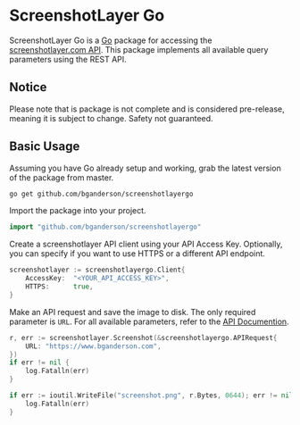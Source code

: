 # ScreenshotLayer Go
ScreenshotLayer Go is a [Go](https://golang.org) package for accessing the [screenshotlayer.com API](https://www.screenshotlayer.com/). This package 
implements all available query parameters using the REST API.

## Notice
Please note that is package is not complete and is considered pre-release, meaning it
is subject to change. Safety not guaranteed.

## Basic Usage

Assuming you have Go already setup and working, grab the latest version of the package 
from master.

```sh
go get github.com/bganderson/screenshotlayergo
```

Import the package into your project.

```go
import "github.com/bganderson/screenshotlayergo"
```

Create a screenshotlayer API client using your API Access Key. Optionally, you can specify if you want to use HTTPS or a different API endpoint.

```go
screenshotlayer := screenshotlayergo.Client{
    AccessKey:  "<YOUR_API_ACCESS_KEY>",
    HTTPS:      true,
}
```

Make an API request and save the image to disk. The only required parameter is `URL`. For all available parameters, refer to the [API Documention](https://screenshotlayer.com/documentation).

```go
r, err := screenshotlayer.Screenshot(&screenshotlayergo.APIRequest{
    URL: "https://www.bganderson.com",
})
if err != nil {
    log.Fatalln(err)
}

if err := ioutil.WriteFile("screenshot.png", r.Bytes, 0644); err != nil {
    log.Fatalln(err)
}
```
